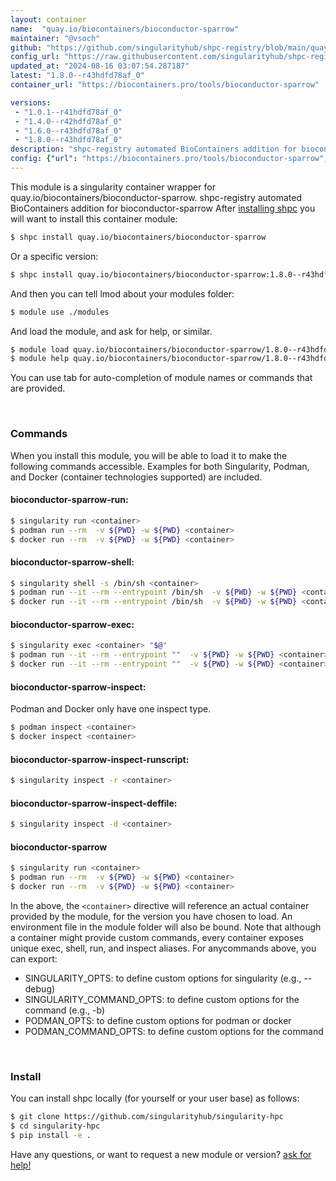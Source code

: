 ```yaml
---
layout: container
name:  "quay.io/biocontainers/bioconductor-sparrow"
maintainer: "@vsoch"
github: "https://github.com/singularityhub/shpc-registry/blob/main/quay.io/biocontainers/bioconductor-sparrow/container.yaml"
config_url: "https://raw.githubusercontent.com/singularityhub/shpc-registry/main/quay.io/biocontainers/bioconductor-sparrow/container.yaml"
updated_at: "2024-08-16 03:07:54.287187"
latest: "1.8.0--r43hdfd78af_0"
container_url: "https://biocontainers.pro/tools/bioconductor-sparrow"

versions:
 - "1.0.1--r41hdfd78af_0"
 - "1.4.0--r42hdfd78af_0"
 - "1.6.0--r43hdfd78af_0"
 - "1.8.0--r43hdfd78af_0"
description: "shpc-registry automated BioContainers addition for bioconductor-sparrow"
config: {"url": "https://biocontainers.pro/tools/bioconductor-sparrow", "maintainer": "@vsoch", "description": "shpc-registry automated BioContainers addition for bioconductor-sparrow", "latest": {"1.8.0--r43hdfd78af_0": "sha256:a3a87cdfdd2f31da8e0685e38a88171652a498ce394abbeb6ffc591450714d07"}, "tags": {"1.0.1--r41hdfd78af_0": "sha256:f58daa0faeccdeabaff45413439414c42edf545648d3db1da1374dd1c152eb4e", "1.4.0--r42hdfd78af_0": "sha256:ff23e0f82e5c6393f08c3bd4a3dfc18f30325ab5a2939714dbda0b9c55ed3988", "1.6.0--r43hdfd78af_0": "sha256:485c58c00884e5245f26f9388e658c324db238cce159bbc614c5a0b8390a4210", "1.8.0--r43hdfd78af_0": "sha256:a3a87cdfdd2f31da8e0685e38a88171652a498ce394abbeb6ffc591450714d07"}, "docker": "quay.io/biocontainers/bioconductor-sparrow"}
---
```


This module is a singularity container wrapper for quay.io/biocontainers/bioconductor-sparrow.
shpc-registry automated BioContainers addition for bioconductor-sparrow
After [installing shpc](#install) you will want to install this container module:


```bash
$ shpc install quay.io/biocontainers/bioconductor-sparrow
```

Or a specific version:

```bash
$ shpc install quay.io/biocontainers/bioconductor-sparrow:1.8.0--r43hdfd78af_0
```

And then you can tell lmod about your modules folder:

```bash
$ module use ./modules
```

And load the module, and ask for help, or similar.

```bash
$ module load quay.io/biocontainers/bioconductor-sparrow/1.8.0--r43hdfd78af_0
$ module help quay.io/biocontainers/bioconductor-sparrow/1.8.0--r43hdfd78af_0
```

You can use tab for auto-completion of module names or commands that are provided.

<br>

### Commands

When you install this module, you will be able to load it to make the following commands accessible.
Examples for both Singularity, Podman, and Docker (container technologies supported) are included.

#### bioconductor-sparrow-run:

```bash
$ singularity run <container>
$ podman run --rm  -v ${PWD} -w ${PWD} <container>
$ docker run --rm  -v ${PWD} -w ${PWD} <container>
```

#### bioconductor-sparrow-shell:

```bash
$ singularity shell -s /bin/sh <container>
$ podman run --it --rm --entrypoint /bin/sh  -v ${PWD} -w ${PWD} <container>
$ docker run --it --rm --entrypoint /bin/sh  -v ${PWD} -w ${PWD} <container>
```

#### bioconductor-sparrow-exec:

```bash
$ singularity exec <container> "$@"
$ podman run --it --rm --entrypoint ""  -v ${PWD} -w ${PWD} <container> "$@"
$ docker run --it --rm --entrypoint ""  -v ${PWD} -w ${PWD} <container> "$@"
```

#### bioconductor-sparrow-inspect:

Podman and Docker only have one inspect type.

```bash
$ podman inspect <container>
$ docker inspect <container>
```

#### bioconductor-sparrow-inspect-runscript:

```bash
$ singularity inspect -r <container>
```

#### bioconductor-sparrow-inspect-deffile:

```bash
$ singularity inspect -d <container>
```



#### bioconductor-sparrow

```bash
$ singularity run <container>
$ podman run --rm  -v ${PWD} -w ${PWD} <container>
$ docker run --rm  -v ${PWD} -w ${PWD} <container>
```


In the above, the `<container>` directive will reference an actual container provided
by the module, for the version you have chosen to load. An environment file in the
module folder will also be bound. Note that although a container
might provide custom commands, every container exposes unique exec, shell, run, and
inspect aliases. For anycommands above, you can export:

 - SINGULARITY_OPTS: to define custom options for singularity (e.g., --debug)
 - SINGULARITY_COMMAND_OPTS: to define custom options for the command (e.g., -b)
 - PODMAN_OPTS: to define custom options for podman or docker
 - PODMAN_COMMAND_OPTS: to define custom options for the command

<br>

### Install

You can install shpc locally (for yourself or your user base) as follows:

```bash
$ git clone https://github.com/singularityhub/singularity-hpc
$ cd singularity-hpc
$ pip install -e .
```

Have any questions, or want to request a new module or version? [ask for help!](https://github.com/singularityhub/singularity-hpc/issues)
